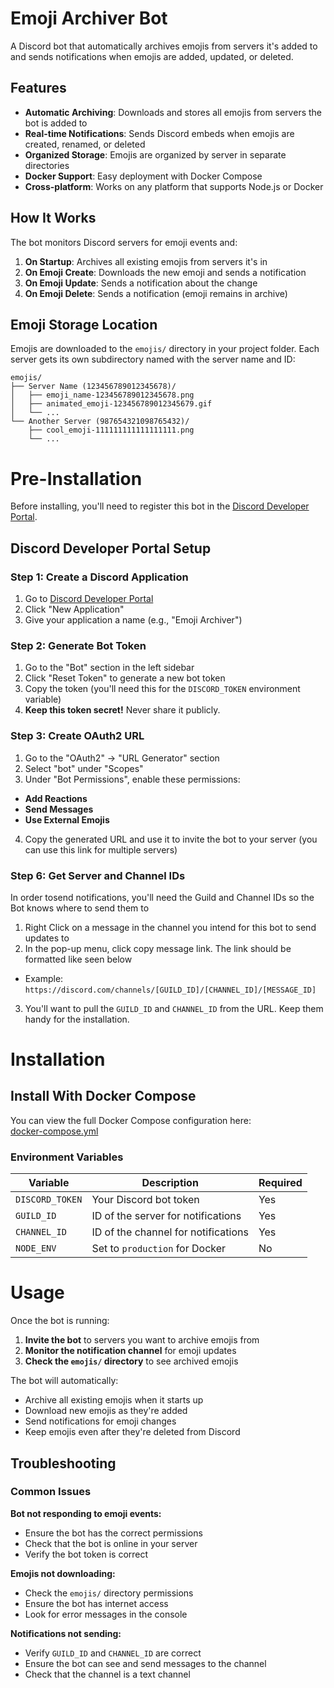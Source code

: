 # Emoji Archiver Bot

A Discord bot that automatically archives emojis from servers it's added to and sends notifications when emojis are added, updated, or deleted.

## Features

- **Automatic Archiving**: Downloads and stores all emojis from servers the bot is added to
- **Real-time Notifications**: Sends Discord embeds when emojis are created, renamed, or deleted
- **Organized Storage**: Emojis are organized by server in separate directories
- **Docker Support**: Easy deployment with Docker Compose
- **Cross-platform**: Works on any platform that supports Node.js or Docker

## How It Works

The bot monitors Discord servers for emoji events and:
1. **On Startup**: Archives all existing emojis from servers it's in
2. **On Emoji Create**: Downloads the new emoji and sends a notification
3. **On Emoji Update**: Sends a notification about the change
4. **On Emoji Delete**: Sends a notification (emoji remains in archive)

## Emoji Storage Location

Emojis are downloaded to the `emojis/` directory in your project folder. Each server gets its own subdirectory named with the server name and ID:

```
emojis/
├── Server Name (123456789012345678)/
│   ├── emoji_name-123456789012345678.png
│   ├── animated_emoji-123456789012345679.gif
│   └── ...
└── Another Server (987654321098765432)/
    ├── cool_emoji-111111111111111111.png
    └── ...
```

# Pre-Installation

Before installing, you'll need to register this bot in the [Discord Developer Portal](https://discord.com/developers/applications).

## Discord Developer Portal Setup

### Step 1: Create a Discord Application

1. Go to [Discord Developer Portal](https://discord.com/developers/applications)
2. Click "New Application"
3. Give your application a name (e.g., "Emoji Archiver")

### Step 2: Generate Bot Token

1. Go to the "Bot" section in the left sidebar
2. Click "Reset Token" to generate a new bot token
3. Copy the token (you'll need this for the `DISCORD_TOKEN` environment variable)
4. **Keep this token secret!** Never share it publicly.

### Step 3: Create OAuth2 URL

1. Go to the "OAuth2" → "URL Generator" section
2. Select "bot" under "Scopes"
3. Under "Bot Permissions", enable these permissions:
 - **Add Reactions**
 - **Send Messages**
 - **Use External Emojis**
4. Copy the generated URL and use it to invite the bot to your server (you can use this link for multiple servers)

### Step 6: Get Server and Channel IDs
In order tosend notifications, you'll need the Guild and Channel IDs so the Bot knows where to send them to

1. Right Click on a message in the channel you intend for this bot to send updates to
2. In the pop-up menu, click copy message link. The link should be formatted like seen below
 - Example: `https://discord.com/channels/[GUILD_ID]/[CHANNEL_ID]/[MESSAGE_ID]`
3. You'll want to pull the `GUILD_ID` and `CHANNEL_ID` from the URL. Keep them handy for the installation. 

# Installation

## Install With Docker Compose

You can view the full Docker Compose configuration here:  
[docker-compose.yml](./docker-compose.yml)

### Environment Variables

| Variable | Description | Required |
|----------|-------------|----------|
| `DISCORD_TOKEN` | Your Discord bot token | Yes |
| `GUILD_ID` | ID of the server for notifications | Yes |
| `CHANNEL_ID` | ID of the channel for notifications | Yes |
| `NODE_ENV` | Set to `production` for Docker | No |

# Usage

Once the bot is running:

1. **Invite the bot** to servers you want to archive emojis from
2. **Monitor the notification channel** for emoji updates
3. **Check the `emojis/` directory** to see archived emojis

The bot will automatically:
- Archive all existing emojis when it starts up
- Download new emojis as they're added
- Send notifications for emoji changes
- Keep emojis even after they're deleted from Discord

## Troubleshooting

### Common Issues

**Bot not responding to emoji events:**
- Ensure the bot has the correct permissions
- Check that the bot is online in your server
- Verify the bot token is correct

**Emojis not downloading:**
- Check the `emojis/` directory permissions
- Ensure the bot has internet access
- Look for error messages in the console

**Notifications not sending:**
- Verify `GUILD_ID` and `CHANNEL_ID` are correct
- Ensure the bot can see and send messages to the channel
- Check that the channel is a text channel
